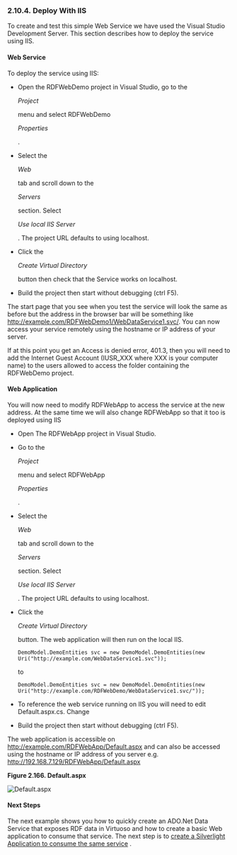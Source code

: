 <div>

<div>

<div>

<div>

### 2.10.4. Deploy With IIS

</div>

</div>

</div>

To create and test this simple Web Service we have used the Visual
Studio Development Server. This section describes how to deploy the
service using IIS.

<div>

<div>

<div>

<div>

#### Web Service

</div>

</div>

</div>

To deploy the service using IIS:

<div>

- Open the RDFWebDemo project in Visual Studio, go to the

  <span class="emphasis">*Project*</span>

  menu and select RDFWebDemo

  <span class="emphasis">*Properties*</span>

  .

- Select the

  <span class="emphasis">*Web*</span>

  tab and scroll down to the

  <span class="emphasis">*Servers*</span>

  section. Select

  <span class="emphasis">*Use local IIS Server*</span>

  . The project URL defaults to using localhost.

- Click the

  <span class="emphasis">*Create Virtual Directory*</span>

  button then check that the Service works on localhost.

- Build the project then start without debugging (ctrl F5).

</div>

The start page that you see when you test the service will look the same
as before but the address in the browser bar will be something like
http://example.com/RDFWebDemo1/WebDataService1.svc/. You can now access
your service remotely using the hostname or IP address of your server.

If at this point you get an Access is denied error, 401.3, then you will
need to add the Internet Guest Account (IUSR_XXX where XXX is your
computer name) to the users allowed to access the folder containing the
RDFWebDemo project.

</div>

<div>

<div>

<div>

<div>

#### Web Application

</div>

</div>

</div>

You will now need to modify RDFWebApp to access the service at the new
address. At the same time we will also change RDFWebApp so that it too
is deployed using IIS

<div>

- Open The RDFWebApp project in Visual Studio.

- Go to the

  <span class="emphasis">*Project*</span>

  menu and select RDFWebApp

  <span class="emphasis">*Properties*</span>

  .

- Select the

  <span class="emphasis">*Web*</span>

  tab and scroll down to the

  <span class="emphasis">*Servers*</span>

  section. Select

  <span class="emphasis">*Use local IIS Server*</span>

  . The project URL defaults to using localhost.

- Click the

  <span class="emphasis">*Create Virtual Directory*</span>

  button. The web application will then run on the local IIS.

  ``` programlisting
  DemoModel.DemoEntities svc = new DemoModel.DemoEntities(new Uri("http://example.com/WebDataService1.svc"));
  ```

  to

  ``` programlisting
  DemoModel.DemoEntities svc = new DemoModel.DemoEntities(new Uri("http://example.com/RDFWebDemo/WebDataService1.svc/"));
  ```

- To reference the web service running on IIS you will need to edit
  Default.aspx.cs. Change

- Build the project then start without debugging (ctrl F5).

</div>

The web application is accessible on
http://example.com/RDFWebApp/Default.aspx and can also be accessed using
the hostname or IP address of you server e.g.
http://192.168.7.129/RDFWebApp/Default.aspx

<div>

<div>

**Figure 2.166. Default.aspx**

<div>

<div>

![Default.aspx](images/ui/sparqlwinf31.png)

</div>

</div>

</div>

  

</div>

</div>

<div>

<div>

<div>

<div>

#### Next Steps

</div>

</div>

</div>

The next example shows you how to quickly create an ADO.Net Data Service
that exposes RDF data in Virtuoso and how to create a basic Web
application to consume that service. The next step is to
<a href="installsilver.html" class="link"
title="2.11. Creating a Silverlight Application to consume the service">create
a Silverlight Application to consume the same service</a> .

</div>

</div>
